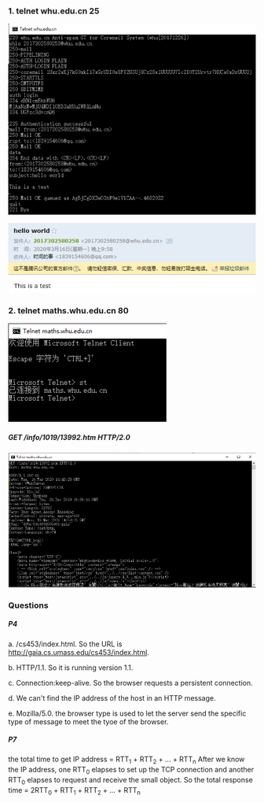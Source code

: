 ### 1. telnet whu.edu.cn 25
![p1](https://github.com/wyl99/1/blob/master/3/1.PNG)

![p2](https://github.com/wyl99/1/blob/master/3/2.PNG)
### 2. telnet maths.whu.edu.cn 80
![p3](https://github.com/wyl99/1/blob/master/3/3.PNG)
##### GET /info/1019/13992.htm HTTP/2.0
![p4](https://github.com/wyl99/1/blob/master/3/4.PNG)

### Questions
##### P4
a. /cs453/index.html. So the URL is http://gaia.cs.umass.edu/cs453/index.html.
 
b. HTTP/1.1. So it is running version 1.1.

c. Connection:keep-alive. So the browser requests a persistent connection.

d. We can't find the IP address of the host in an HTTP message.

e. Mozilla/5.0. the browser type is used to let the server send the specific type of message to meet the tyoe of the browser.
##### P7
the total time to get IP address = RTT<sub>1</sub> + RTT<sub>2</sub> + ... + RTT<sub>n</sub>
After we know the IP address, one RTT<sub>0</sub> elapses to set up the TCP connection and another RTT<sub>0</sub> elapses to request and receive the small object.
So the total response time = 2RTT<sub>0</sub> + RTT<sub>1</sub> + RTT<sub>2</sub> + ... + RTT<sub>n</sub>


